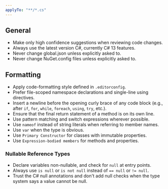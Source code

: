 ```yaml
---
applyTo: "**/*.cs"
---
```


## General

- Make only high confidence suggestions when reviewing code changes.
- Always use the latest version C#, currently C# 13 features.
- Never change global.json unless explicitly asked to.
- Never change NuGet.config files unless explicitly asked to.

## Formatting

- Apply code-formatting style defined in `.editorconfig`.
- Prefer file-scoped namespace declarations and single-line using directives.
- Insert a newline before the opening curly brace of any code block (e.g., after `if`, `for`, `while`, `foreach`, `using`, `try`, etc.).
- Ensure that the final return statement of a method is on its own line.
- Use pattern matching and switch expressions wherever possible.
- Use `nameof` instead of string literals when referring to member names.
- Use `var` when the type is obvious.
- Use `Primary Constructor` for classes with immutable properties.
- Use `Expression-bodied members` for methods and properties.

### Nullable Reference Types

- Declare variables non-nullable, and check for `null` at entry points.
- Always use `is null` or `is not null` instead of `== null` or `!= null`.
- Trust the C# null annotations and don't add null checks when the type system says a value cannot be null.
